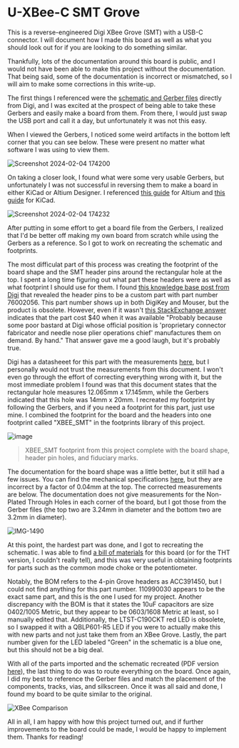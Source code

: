 # U-XBee-C SMT Grove
This is a reverse-engineered Digi XBee Grove (SMT) with a USB-C connector. I will document how I made this board as well as what you should look out for if you are looking to do something similar.

Thankfully, lots of the documentation around this board is public, and I would not have been able to make this project without the documentation. That being said, some of the documentation is incorrect or mismatched, so I will aim to make some corrections in this write-up.

The first things I referenced were the [schematic and Gerber files](https://www.digi.com/resources/documentation/DigiDocs/90001457-13/reference/r_xbee_grove_development_schematic_smt.htm) directly from Digi, and I was excited at the prospect of being able to take these Gerbers and easily make a board from them. From there, I would just swap the USB port and call it a day, but unfortunately it was not this easy.

When I viewed the Gerbers, I noticed some weird artifacts in the bottom left corner that you can see below. These were present no matter what software I was using to view them.

![Screenshot 2024-02-04 174200](https://github.com/sabogalc/U-XBee-C-SMT-Grove/assets/53708281/7191024d-4969-4efe-82ab-bf125f330444)


On taking a closer look, I found what were some very usable Gerbers, but unfortunately I was not successful in reversing them to make a board in either KiCad or Altium Designer. I referenced [this guide](https://www.altium.com/documentation/knowledge-base/altium-designer/convert-gerber-odb-fabrication-data-back-to-pcb) for Altium and [this guide](https://forum.kicad.info/t/reverse-engineering-kicad-project-from-gerber-files/30903) for KiCad.

![Screenshot 2024-02-04 174232](https://github.com/sabogalc/U-XBee-C-SMT-Grove/assets/53708281/3b2b0120-c018-46a9-9f7c-b0907c9a3bc6)


After putting in some effort to get a board file from the Gerbers, I realized that I'd be better off making my own board from scratch while using the Gerbers as a reference. So I got to work on recreating the schematic and footprints.

The most difficulat part of this process was creating the footprint of the board shape and the SMT header pins around the rectangular hole at the top. I spent a long time figuring out what part these headers were as well as what footprint I should use for them. I found [this knowledge base post from Digi](https://www.digi.com/support/knowledge-base/what-type-of-header-is-used-on-the-xbib-u-ss-inter) that revealed the header pins to be a custom part with part number 76002056. This part number shows up in both DigiKey and Mouser, but the product is obsolete. However, even if it wasn't [this StackExchange answer](https://electronics.stackexchange.com/a/195601) indicates that the part cost $40 when it was available "Probably because some poor bastard at Digi whose official position is 'proprietary connector fabricator and needle nose plier operations chief' manufactures them on demand. By hand." That answer gave me a good laugh, but it's probably true.

Digi has a datasheeet for this part with the measurements [here](https://ftp1.digi.com/support/images/3405-SM-socket_hole-placement.pdf), but I personally would not trust the measurements from this document. I won't even go through the effort of correcting everything wrong with it, but the most immediate problem I found was that this document states that the rectangular hole measures 12.065mm x 17.145mm, while the Gerbers indicated that this hole was 14mm x 20mm. I recreated my footprint by following the Gerbers, and if you need a footprint for this part, just use mine. I combined the footprint for the board and the headers into one footprint called "XBEE_SMT" in the footprints library of this project.

![image](https://github.com/sabogalc/U-XBee-C-SMT-Grove/assets/53708281/2e412584-bb6a-4b63-8741-42568cee28ea)
>XBEE_SMT footprint from this project complete with the board shape, header pin holes, and fiduciary marks.

The documentation for the board shape was a little better, but it still had a few issues. You can find the mechanical specifications [here](https://www.digi.com/resources/documentation/digidocs/pdfs/90001457-13.pdf#page=12), but they are incorrect by a factor of 0.04mm at the top. The corrected measurements are below. The documentation does not give measurements for the Non-Plated Through Holes in each corner of the board, but I got those from the Gerber files (the top two are 3.24mm in diameter and the bottom two are 3.2mm in diameter).

![IMG-1490](https://github.com/sabogalc/U-XBee-C-SMT-Grove/assets/53708281/a803064d-79b8-4916-82f4-c21fb4b380b6)

At this point, the hardest part was done, and I got to recreating the schematic. I was able to find [a bill of materials](https://media.digikey.com/pdf/Reference%20Design/Digi%20International%20Ref%20Designs/XBee_Grove_Dev_Brd_BOM.pdf) for this board (or for the THT version, I couldn't really tell), and this was very useful in obtaining footprints for parts such as the common mode choke or the potentiometer.

Notably, the BOM refers to the 4-pin Grove headers as ACC391450, but I could not find anything for this part number. 110990030 appears to be the exact same part, and this is the one I used for my project. Another discrepancy with the BOM is that it states the 10uF capacitors are size 0402/1005 Metric, but they appear to be 0603/1608 Metric at least, so I manually edited that. Additionally, the LTST-C190CKT red LED is obsolete, so I swapped it with a QBLP601-R5 LED if you were to actually make this with new parts and not just take them from an XBee Grove. Lastly, the part number given for the LED labeled "Green" in the schematic is a blue one, but this should not be a big deal.

With all of the parts imported and the schematic recreated (PDF version [here](https://pdfhost.io/v/o1tcYA~oL_UXBeeC_Grove_SMT)), the last thing to do was to route everything on the board. Once again, I did my best to reference the Gerber files and match the placement of the components, tracks, vias, and silkscreen. Once it was all said and done, I found my board to be quite similar to the original.

![XBee Comparison](https://github.com/sabogalc/U-XBee-C-SMT-Grove/assets/53708281/5a54a3d8-fb5a-4643-b0c1-06bdf915c136)

All in all, I am happy with how this project turned out, and if further improvements to the board could be made, I would be happy to implement them. Thanks for reading!
